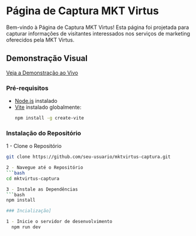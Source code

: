 # Página de Captura MKT Virtus

Bem-vindo à Página de Captura MKT Virtus! Esta página foi projetada para capturar informações de visitantes interessados nos serviços de marketing oferecidos pela MKT Virtus.

## Demonstração Visual

[Veja a Demonstração ao Vivo](https://oyagomoreira.com/)

### Pré-requisitos

- [Node.js](https://nodejs.org/) instalado
- [Vite](https://vitejs.dev/) instalado globalmente:
  ```bash
  npm install -g create-vite

### Instalação do Repositório
1 - Clone o Repositório
  ```bash
  git clone https://github.com/seu-usuario/mktvirtus-captura.git

2 - Navegue até o Repositório
  ```bash
  cd mktvirtus-captura

3 - Instale as Dependências
  ```bash
  npm install

### Incialização]

  1 - Inicie o servidor de desenvolvimento
    npm run dev



